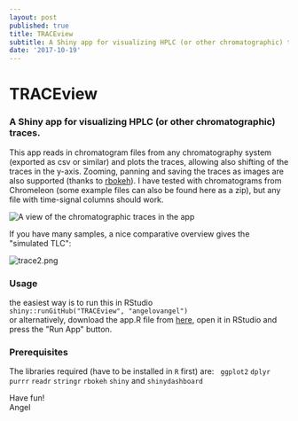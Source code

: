 ```yaml
---
layout: post
published: true
title: TRACEview
subtitle: A Shiny app for visualizing HPLC (or other chromatographic) traces
date: '2017-10-19'
---
```

# TRACEview
### A Shiny app for visualizing HPLC (or other chromatographic) traces. 
This app reads in chromatogram files from any chromatography system (exported as csv or similar) and plots the traces, allowing also shifting of the traces in the y-axis. Zooming, panning and saving the traces as images are also supported (thanks to [rbokeh](http://hafen.github.io/rbokeh/)).
I have tested with chromatograms from Chromeleon (some example files can also be found here as a zip), but any file with time-signal columns should work.

![A view of the chromatographic traces in the app]({{site.baseurl}}/img/trace1.png)

If you have many samples, a nice comparative overview gives the "simulated TLC":

![trace2.png]({{site.baseurl}}/img/trace2.png)




### Usage  
the easiest way is to run this in RStudio  
`shiny::runGitHub("TRACEview", "angelovangel")`  
or alternatively, download the app.R file from [here](https://github.com/angelovangel/TRACEview), open it in RStudio and press the "Run App" button.  

### Prerequisites
The libraries required (have to be installed in `R` first) are:  
`ggplot2` `dplyr` `purrr` `readr` `stringr` `rbokeh` `shiny` and `shinydashboard`

Have fun!  
Angel
